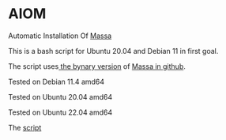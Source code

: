 # AIOM

Automatic Installation Of [Massa](https://massa.net/)

This is a bash script for Ubuntu 20.04 and Debian 11 in first goal.

The script uses[ the bynary version](https://docs.massa.net/en/latest/testnet/install.html) of [Massa in github](https://github.com/massalabs/massa).

Tested on Debian 11.4 amd64

Tested on Ubuntu 20.04 amd64

Tested on Ubuntu 22.04 amd64

The [script](https://github.com/JeromeSi/AIOM/blob/main/scripts-Linux/installation/script-automatic_installation.sh)
